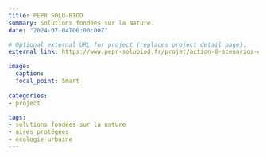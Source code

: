 ```yaml
---
title: PEPR SOLU-BIOD
summary: Solutions fondées sur la Nature.
date: "2024-07-04T00:00:00Z"

# Optional external URL for project (replaces project detail page).
external_link: https://www.pepr-solubiod.fr/projet/action-8-scenarios-et-modeles/

image:
  caption: 
  focal_point: Smart
  
categories:
- project

tags:
- solutions fondées sur la nature
- aires protégées
- écologie urbaine
---
```


